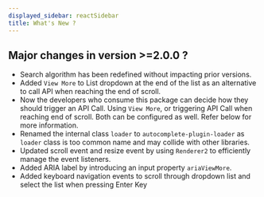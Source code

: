 ```yaml
---
displayed_sidebar: reactSidebar
title: What's New ?
---
```


## Major changes in version >=2.0.0 ?

- Search algorithm has been redefined without impacting prior versions.
- Added `View More` to List dropdown at the end of the list as an alternative to call API when reaching the end of scroll.
- Now the developers who consume this package can decide how they should trigger an API Call. Using `View More`, or triggering API Call when reaching end of scroll. Both can be configured as well. Refer below for more information.
- Renamed the internal class `loader`  to `autocomplete-plugin-loader` as `loader` class is too common name and may collide with other libraries.
- Updated scroll event and resize event by using `Renderer2` to efficiently manage the event listeners.
- Added ARIA label by introducing an input property `ariaViewMore`.
- Added keyboard navigation events to scroll through dropdown list and select the list when pressing Enter Key
